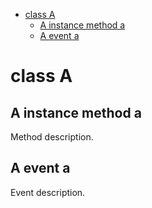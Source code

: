 - [class A](#class-a)
  - [A instance method a](#a-instance-method-a)
  - [A event a](#a-event-a)

# class A

## A instance method a

Method description.

## A event a

Event description.
